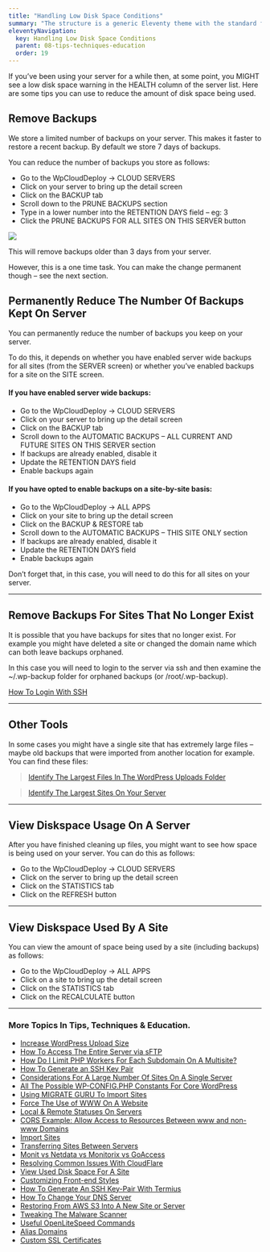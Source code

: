 ```yaml
---
title: "Handling Low Disk Space Conditions"
summary: "The structure is a generic Eleventy theme with the standard folder and file names."
eleventyNavigation:
  key: Handling Low Disk Space Conditions
  parent: 08-tips-techniques-education
  order: 19
---
```

If you’ve been using your server for a while then, at some point, you MIGHT see a low disk space warning in the HEALTH column of the server list. Here are some tips you can use to reduce the amount of disk space being used.

## Remove Backups

We store a limited number of backups on your server. This makes it faster to restore a recent backup. By default we store 7 days of backups.

You can reduce the number of backups you store as follows:

*   Go to the WpCloudDeploy → CLOUD SERVERS
*   Click on your server to bring up the detail screen
*   Click on the BACKUP tab
*   Scroll down to the PRUNE BACKUPS section
*   Type in a lower number into the RETENTION DAYS field – eg: 3
*   Click the PRUNE BACKUPS FOR ALL SITES ON THIS SERVER button

[![](https://web.archive.org/web/20240420005535im_/https://wpclouddeploy.com/wp-content/uploads/2022/10/wpcd-prune-backups-02.png)](https://web.archive.org/web/20240420005535/https://wpclouddeploy.com/wp-content/uploads/2022/10/wpcd-prune-backups-02.png)

This will remove backups older than 3 days from your server.

However, this is a one time task. You can make the change permanent though – see the next section.

## Permanently Reduce The Number Of Backups Kept On Server

You can permanently reduce the number of backups you keep on your server.

To do this, it depends on whether you have enabled server wide backups for all sites (from the SERVER screen) or whether you’ve enabled backups for a site on the SITE screen.

#### If you have enabled server wide backups:

*   Go to the WpCloudDeploy → CLOUD SERVERS
*   Click on your server to bring up the detail screen
*   Click on the BACKUP tab
*   Scroll down to the AUTOMATIC BACKUPS – ALL CURRENT AND FUTURE SITES ON THIS SERVER section
*   If backups are already enabled, disable it
*   Update the RETENTION DAYS field
*   Enable backups again

#### If you have opted to enable backups on a site-by-site basis:

*   Go to the WpCloudDeploy → ALL APPS
*   Click on your site to bring up the detail screen
*   Click on the BACKUP & RESTORE tab
*   Scroll down to the AUTOMATIC BACKUPS – THIS SITE ONLY section
*   If backups are already enabled, disable it
*   Update the RETENTION DAYS field
*   Enable backups again

Don’t forget that, in this case, you will need to do this for all sites on your server.

- - -

## Remove Backups For Sites That No Longer Exist

It is possible that you have backups for sites that no longer exist. For example you might have deleted a site or changed the domain name which can both leave backups orphaned.

In this case you will need to login to the server via ssh and then examine the ~/.wp-backup folder for orphaned backups (or /root/.wp-backup).

[How To Login With SSH](https://web.archive.org/web/20240420005535/https://wpclouddeploy.com/documentation/wpcloud-deploy-admin/how-to-login-to-your-server-via-ssh/)

- - -

## Other Tools

In some cases you might have a single site that has extremely large files – maybe old backups that were imported from another location for example. You can find these files:

> [Identify The Largest Files In The WordPress Uploads Folder](https://web.archive.org/web/20240420005535/https://wpclouddeploy.com/documentation/articles-parent/identify-the-largest-files-in-the-wordpress-uploads-folder/)

> [Identify The Largest Sites On Your Server](https://web.archive.org/web/20240420005535/https://wpclouddeploy.com/documentation/articles-parent/identify-the-largest-sites-on-your-server/)

- - -

## View Diskspace Usage On A Server

After you have finished cleaning up files, you might want to see how space is being used on your server. You can do this as follows:

*   Go to the WpCloudDeploy → CLOUD SERVERS
*   Click on the server to bring up the detail screen
*   Click on the STATISTICS tab
*   Click on the REFRESH button

- - -

## View Diskspace Used By A Site

You can view the amount of space being used by a site (including backups) as follows:

*   Go to the WpCloudDeploy → ALL APPS
*   Click on a site to bring up the detail screen
*   Click on the STATISTICS tab
*   Click on the RECALCULATE button

- - -

### More Topics In Tips, Techniques & Education.

*   [Increase WordPress Upload Size](https://web.archive.org/web/20240420005535/https://wpclouddeploy.com/documentation/tips-techniques-education/increase-wordpress-upload-size/)
*   [How To Access The Entire Server via sFTP](https://web.archive.org/web/20240420005535/https://wpclouddeploy.com/documentation/tips-techniques-education/how-to-access-the-entire-server-via-sftp/)
*   [How Do I Limit PHP Workers For Each Subdomain On A Multisite?](https://web.archive.org/web/20240420005535/https://wpclouddeploy.com/documentation/tips-techniques-education/how-do-i-limit-php-workers-for-each-subdomain-on-a-multisite/)
*   [How To Generate an SSH Key Pair](https://web.archive.org/web/20240420005535/https://wpclouddeploy.com/documentation/how-to-generate-an-ssh-key-pair/)
*   [Considerations For A Large Number Of Sites On A Single Server](https://web.archive.org/web/20240420005535/https://wpclouddeploy.com/documentation/tips-techniques-education/considerations-for-a-large-number-of-sites-on-a-single-server/)
*   [All The Possible WP-CONFIG.PHP Constants For Core WordPress](https://web.archive.org/web/20240420005535/https://wpclouddeploy.com/documentation/tips-techniques-education/all-the-possible-wp-config-php-constants-for-core-wordpress/)
*   [Using MIGRATE GURU To Import Sites](https://web.archive.org/web/20240420005535/https://wpclouddeploy.com/documentation/multitenant/tips-troubleshooting-limitations/using-migrate-guru-to-import-sites/)
*   [Force The Use of WWW On A Website](https://web.archive.org/web/20240420005535/https://wpclouddeploy.com/documentation/tips-techniques-education/force-the-use-of-www-on-a-website/)
*   [Local & Remote Statuses On Servers](https://web.archive.org/web/20240420005535/https://wpclouddeploy.com/documentation/tips-techniques-education/local-remote-statuses-on-servers/)
*   [CORS Example: Allow Access to Resources Between www and non-www Domains](https://web.archive.org/web/20240420005535/https://wpclouddeploy.com/documentation/tips-techniques-education/cors-example-allow-access-to-resources-between-www-and-non-www-domains/)
*   [Import Sites](https://web.archive.org/web/20240420005535/https://wpclouddeploy.com/documentation/tips-techniques-education/import-sites/)
*   [Transferring Sites Between Servers](https://web.archive.org/web/20240420005535/https://wpclouddeploy.com/documentation/tips-techniques-education/transferring-sites-between-servers/)
*   [Monit vs Netdata vs Monitorix vs GoAccess](https://web.archive.org/web/20240420005535/https://wpclouddeploy.com/documentation/tips-techniques-education/monit-vs-netdata-vs-monitorix-vs-goaccess/)
*   [Resolving Common Issues With CloudFlare](https://web.archive.org/web/20240420005535/https://wpclouddeploy.com/documentation/tips-techniques-education/resolving-common-issues-with-cloudflare/)
*   [View Used Disk Space For A Site](https://web.archive.org/web/20240420005535/https://wpclouddeploy.com/documentation/tips-techniques-education/view-disk-space-for-a-site/)
*   [Customizing Front-end Styles](https://web.archive.org/web/20240420005535/https://wpclouddeploy.com/documentation/tips-techniques-education/customizing-front-end-styles/)
*   [How To Generate An SSH Key-Pair With Termius](https://web.archive.org/web/20240420005535/https://wpclouddeploy.com/documentation/articles-parent/how-to-generate-an-ssh-key-pair-with-termius/)
*   [How To Change Your DNS Server](https://web.archive.org/web/20240420005535/https://wpclouddeploy.com/documentation/tips-techniques-education/how-to-change-your-dns-server/)
*   [Restoring From AWS S3 Into A New Site or Server](https://web.archive.org/web/20240420005535/https://wpclouddeploy.com/documentation/tips-techniques-education/restoring-from-s3-into-a-new-site-or-server/)
*   [Tweaking The Malware Scanner](https://web.archive.org/web/20240420005535/https://wpclouddeploy.com/documentation/tips-techniques-education/tweaking-the-malware-scanner/)
*   [Useful OpenLiteSpeed Commands](https://web.archive.org/web/20240420005535/https://wpclouddeploy.com/documentation/tips-techniques-education/useful-openlitespeed-commands/)
*   [Alias Domains](https://web.archive.org/web/20240420005535/https://wpclouddeploy.com/documentation/tips-techniques-education/alias-domains/)
*   [Custom SSL Certificates](https://web.archive.org/web/20240420005535/https://wpclouddeploy.com/documentation/tips-techniques-education/custom-ssl-certificates/)
